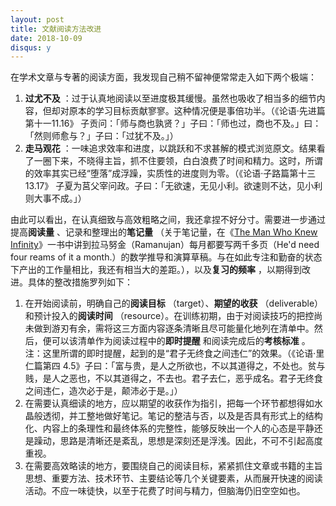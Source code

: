 ```yaml
---
layout: post
title: 文献阅读方法改进
date: 2018-10-09
disqus: y
---
```


在学术文章与专著的阅读方面，我发现自己稍不留神便常常走入如下两个极端：

1.  **过尤不及** ：过于认真地阅读以至进度极其缓慢。虽然也吸收了相当多的细节内容，但却对原本的学习目标贡献寥寥。这种情况便是事倍功半。（《论语·先进篇第十一11.16》 子贡问：「师与商也孰贤？」子曰：「师也过，商也不及。」曰：「然则师愈与？」子曰：「过犹不及。」）
2.  **走马观花** ：一味追求效率和进度，以跳跃和不求甚解的模式浏览原文。结果看了一圈下来，不晓得主旨，抓不住要领，白白浪费了时间和精力。这时，所谓的效率其实已经“堕落”成浮躁，实质性的进度则为零。（《论语·子路篇第十三13.17》 子夏为莒父宰问政。子曰：「无欲速，无见小利。欲速则不达，见小利则大事不成。」）

由此可以看出，在认真细致与高效粗略之间，我还拿捏不好分寸。需要进一步通过提高**阅读量** 、记录和整理出的**笔记量** （关于笔记量，在《[The Man Who Knew Infinity](https://book.douban.com/subject/1772190/)》一书中讲到拉马努金（Ramanujan）每月都要写两千多页（He'd need four reams of it a month.）的数学推导和演算草稿。与在如此专注和勤奋的状态下产出的工作量相比，我还有相当大的差距。），以及**复习的频率** ，以期得到改进。具体的整改措施罗列如下：

1.  在开始阅读前，明确自己的**阅读目标** （target）、**期望的收获** （deliverable）和预计投入的**阅读时间** （resource）。在训练初期，由于对阅读技巧的把控尚未做到游刃有余，需将这三方面内容逐条清晰且尽可能量化地列在清单中。然后，便可以该清单作为阅读过程中的**即时提醒** 和阅读完成后的**考核标准** 。注：这里所谓的即时提醒，起到的是“君子无终食之间违仁”的效果。（《论语·里仁篇第四 4.5》子曰：「富与贵，是人之所欲也，不以其道得之，不处也。贫与贱，是人之恶也，不以其道得之，不去也。君子去仁，恶乎成名。君子无终食之间违仁，造次必于是，颠沛必于是。」）
2.  在需要认真细读的地方，应以期望的收获作为指引，把每一个环节都想得如水晶般透彻，并工整地做好笔记。笔记的整洁与否，以及是否具有形式上的结构化、内容上的条理性和最终体系的完整性，能够反映出一个人的心态是平静还是躁动，思路是清晰还是紊乱，思想是深刻还是浮浅。因此，不可不引起高度重视。
3.  在需要高效略读的地方，要围绕自己的阅读目标，紧紧抓住文章或书籍的主旨思想、重要方法、技术环节、主要结论等几个关键要素，从而展开快速的阅读活动。不应一味徒快，以至于花费了时间与精力，但脑海仍旧空空如也。
